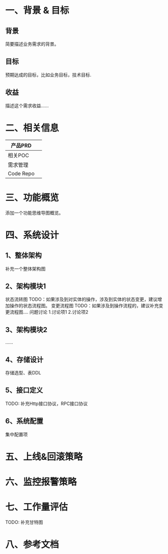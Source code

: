 # 一、背景 & 目标
## 背景
简要描述业务需求的背景。
## 目标
预期达成的目标，比如业务目标，技术目标.
## 收益
描述这个需求收益......

# 二、相关信息

| 产品PRD     |     |
|-----------|-----|
| 相关POC     |     |
| 需求管理      |     |
| Code Repo |     |

# 三、功能概览
添加一个功能思维导图概览。
# 四、系统设计
## 1、整体架构
补充一个整体架构图
## 2、架构模块1
状态流转图
TODO：如果涉及到对实体的操作，涉及到实体的状态变更，建议增加操作的状态流程图。
变更流程图
TODO：如果涉及到操作流程的，建议补充变更流程图....
问题讨论
1.讨论项1
2.讨论项2

## 3、架构模块2
......

## 4、存储设计
存储选型、表DDL

## 5、接口定义
TODO: 补充Http接口协议，RPC接口协议

## 6、系统配置
集中配置项

# 五、上线&回滚策略

# 六、监控报警策略

# 七、工作量评估
TODO: 补充甘特图

# 八、参考文档
